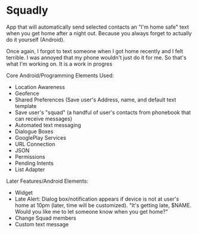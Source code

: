 # Squadly

App that will automatically send selected contacts an "I'm home safe" text when you get home after a night out. Because you always forget to actually do it yourself (Android).

Once again, I forgot to text someone when I got home recently and I felt terrible. I was annoyed that my phone wouldn't just do it for me. So that's what I'm working on. It is a work in progres

Core Android/Programming Elements Used:

- Location Awareness
- Geofence
- Shared Preferences (Save user's Address, name, and default text template
- Save user's "squad" (a handful of user's contacts from phonebook that can receive messages)
- Automated text messaging
- Dialogue Boxes
- GooglePlay Services
- URL Connection
- JSON
- Permissions
- Pending Intents
- List Adapter


Later Features/Android Elements:

+ Widget
+ Late Alert: Dialog box/notification appears if device is not at user's home at 10pm (later, time will be customized). "It's getting late, $NAME. Would you like me to let someone know when you get home?"
+ Change Squad members
+ Custom text message
